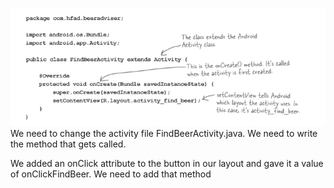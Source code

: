 ![](.guides/img/24changeactivity.png)
We need to change the activity file FindBeerActivity.java.
We need to write the method that gets called.

We added an onClick attribute to the button in our layout and gave it a value of onClickFindBeer. 
We need to add that method
